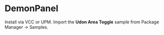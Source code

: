 # DemonPanel

Install via VCC or UPM. Import the **Udon Area Toggle** sample from Package Manager → Samples.
